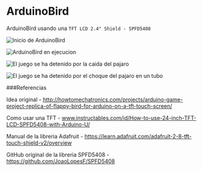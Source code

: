 # ArduinoBird

ArduinoBird usando una `TFT LCD 2.4" Shield - SPFD5408`

![](blob:https%3A//drive.google.com/a99a99cc-1e96-4d35-836d-915207f54056 "Inicio de ArduinoBird ")

![](blob:https%3A//drive.google.com/1bd5cde0-1666-404c-ae87-60eb54035804 "ArduinoBird en ejecucion")

![](blob:https%3A//drive.google.com/5e8e0867-9670-47dd-b5cd-199a2eea6c73 "El juego se ha detenido por la caida del pajaro")

![](blob:https%3A//drive.google.com/d9c6ad12-98d2-4d5a-a1ac-2f145f95071e "El juego se ha detenido por el choque del pajaro en un tubo")


###Referencias

Idea original - http://howtomechatronics.com/projects/arduino-game-project-replica-of-flappy-bird-for-arduino-on-a-tft-touch-screen/

Como usar una TFT - www.instructables.com/id/How-to-use-24-inch-TFT-LCD-SPFD5408-with-Arduino-U/

Manual de la libreria Adafruit - https://learn.adafruit.com/adafruit-2-8-tft-touch-shield-v2/overview

GitHub original de la libreria SPFD5408 - https://github.com/JoaoLopesF/SPFD5408
